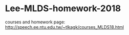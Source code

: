 # Lee-MLDS-homework-2018
courses and homework page: http://speech.ee.ntu.edu.tw/~tlkagk/courses_MLDS18.html
